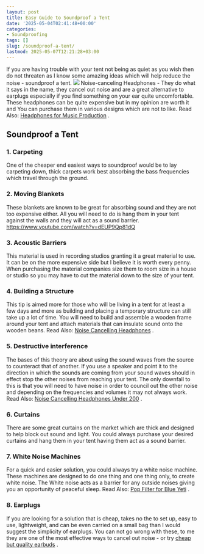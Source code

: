 ```yaml
---
layout: post
title: Easy Guide to Soundproof a Tent
date: '2025-05-04T02:41:48+00:00'
categories:
- Soundproofing
tags: []
slug: /soundproof-a-tent/
lastmod: 2025-05-07T12:21:28+03:00
---
```


If you are having trouble with your tent not being as quiet as you wish then do not threaten as I know some amazing ideas which will help reduce the noise - soundproof a tent.
![](/assets/img/12/Pest-Control.jpg)
Noise-canceling Headphones - They do what it says in the name, they cancel out noise and are a great alternative to earplugs especially if you find something on your ear quite uncomfortable.
These headphones can be quite expensive but in my opinion are worth it and You can purchase them in various designs which are not to like. Read Also:
[Headphones for Music Production](https://pestpolicy.com/best-headphones-for-music-production/)
.
## Soundproof a Tent
### 1. Carpeting
One of the cheaper end easiest ways to soundproof would be to lay carpeting down, thick carpets work best absorbing the bass frequencies which travel through the ground.
### 2. Moving Blankets
These blankets are known to be great for absorbing sound and they are not too expensive either. All you will need to do is hang them in your tent against the walls and they will act as a sound barrier.
https://www.youtube.com/watch?v=dEUP9Qp81dQ
### 3. Acoustic Barriers
This material is used in recording studios granting it a great material to use. It can be on the more expensive side but I believe it is worth every penny.
When purchasing the material companies size them to room size in a house or studio so you may have to cut the material down to the size of your tent.
### 4. Building a Structure
This tip is aimed more for those who will be living in a tent for at least a few days and more as building and placing a temporary structure can still take up a lot of time.
You will need to build and assemble a wooden frame around your tent and attach materials that can insulate sound onto the wooden beans. Read Also:
[Noise Cancelling Headphones](https://pestpolicy.com/best-noise-cancelling-headphones/)
.
### 5. Destructive interference
The bases of this theory are about using the sound waves from the source to counteract that of another. If you use a speaker and point it to the direction in which the sounds are coming from your sound waves should in effect stop the other noises from reaching your tent.
The only downfall to this is that you will need to have noise in order to council out the other noise and depending on the frequencies and volumes it may not always work. Read Also:
[Noise Cancelling Headphones Under 200](https://pestpolicy.com/best-noise-cancelling-headphones-under-200/)
.
### 6. Curtains
There are some great curtains on the market which are thick and designed to help block out sound and light.
You could always purchase your desired curtains and hang them in your tent having them act as a sound barrier.
### 7. White Noise Machines
For a quick and easier solution, you could always try a white noise machine. These machines are designed to do one thing and one thing only, to create white noise.
The White noise acts as a barrier for any outside noises giving you an opportunity of peaceful sleep. Read Also:
[Pop Filter for Blue Yeti](https://pestpolicy.com/best-pop-filter-for-blue-yeti/)
.
### 8. Earplugs
If you are looking for a solution that is cheap, takes no the to set up, easy to use, lightweight, and can be even carried on a small bag than I would suggest the simplicity of earplugs.
You can not go wrong with these, to me they are one of the most effective ways to cancel out noise - or try
[cheap but quality earbuds](https://pestpolicy.com/best-earbuds-under-50/)
.
